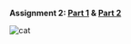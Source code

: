 **Assignment 2: [Part 1](https://omairahmad0.github.io/omairahmad.INFT-1206.assignment2.github.io/index.html) & [Part 2](https://omairahmad0.github.io/omairahmad.INFT-1206.assignment2.github.io/blank-template.html)**

![cat](https://steamuserimages-a.akamaihd.net/ugc/2057625097153828690/1EC78387C5BA364727A0B4700D7F5DA7750F99E6/?imw=512&&ima=fit&impolicy=Letterbox&imcolor=%23000000&letterbox=false)